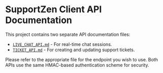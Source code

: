 # SupportZen Client API Documentation

This project contains two separate API documentation files:

-   [`LIVE_CHAT_API.md`](./LIVE_CHAT_API.md) - For real-time chat sessions.
-   [`TICKET_API.md`](./TICKET_API.md) - For creating and updating support tickets.

Please refer to the appropriate file for the endpoint you wish to use. Both APIs use the same HMAC-based authentication scheme for security.
